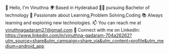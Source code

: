 👋 Hello, I'm Vinuthna
🌍 Based in Hyderabad
👨‍💻 pursuing Bachelor of technology 
🚀 Passionate about Learning,Problem Solving,Coding
📚 Always learning and exploring new technologies.
📫 You can reach me at vinuthnagadaram27@gmail.com
🔗 Connect with me on LinkedIn: https://www.linkedin.com/in/vinuthna-gadaram-704a26262?utm_source=share&utm_campaign=share_via&utm_content=profile&utm_medium=android_app


<!---
gvinuthna/gvinuthna is a ✨ special ✨ repository because its `README.md` (this file) appears on your GitHub profile.
You can click the Preview link to take a look at your changes.
--->
